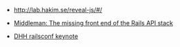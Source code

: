 - http://lab.hakim.se/reveal-js/#/

- [Middleman: The missing front end of the Rails API stack](https://speakerdeck.com/bradgessler/middleman-the-missing-front-end-of-the-rails-api-stack)

- [DHH railsconf keynote](http://confreaks.tv/videos/railsconf2015-opening-keynote)
